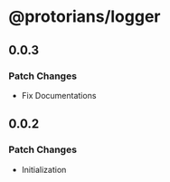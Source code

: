 # @protorians/logger

## 0.0.3

### Patch Changes

- Fix Documentations

## 0.0.2

### Patch Changes

- Initialization
